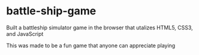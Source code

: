 # battle-ship-game

Built a battleship simulator game in the browser that utalizes HTML5, CSS3, and JavaScript

This was made to be a fun game that anyone can appreciate playing
